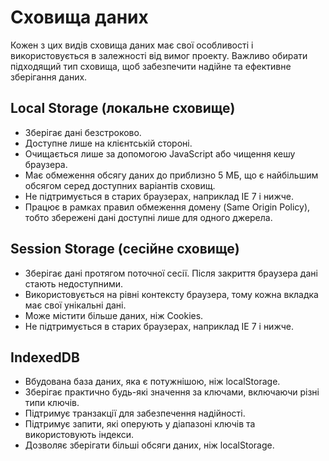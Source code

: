 # Сховища даних

Кожен з цих видів сховища даних має свої особливості і використовується в залежності від вимог проекту. Важливо обирати підходящий тип сховища, щоб забезпечити надійне та ефективне зберігання даних.

## Local Storage (локальне сховище)

-   Зберігає дані безстроково.
-   Доступне лише на клієнтській стороні.
-   Очищається лише за допомогою JavaScript або чищення кешу браузера.
-   Має обмеження обсягу даних до приблизно 5 МБ, що є найбільшим обсягом серед доступних варіантів сховищ.
-   Не підтримується в старих браузерах, наприклад IE 7 і нижче.
-   Працює в рамках правил обмеження домену (Same Origin Policy), тобто збережені дані доступні лише для одного джерела.

## Session Storage (сесійне сховище)

-   Зберігає дані протягом поточної сесії. Після закриття браузера дані стають недоступними.
-   Використовується на рівні контексту браузера, тому кожна вкладка має свої унікальні дані.
-   Може містити більше даних, ніж Cookies.
-   Не підтримується в старих браузерах, наприклад IE 7 і нижче.

## IndexedDB

-   Вбудована база даних, яка є потужнішою, ніж localStorage.
-   Зберігає практично будь-які значення за ключами, включаючи різні типи ключів.
-   Підтримує транзакції для забезпечення надійності.
-   Підтримує запити, які оперують у діапазоні ключів та використовують індекси.
-   Дозволяє зберігати більші обсяги даних, ніж localStorage.
